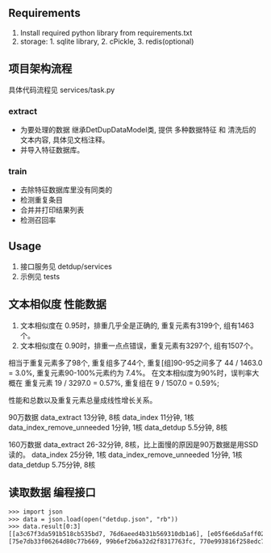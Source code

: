 Requirements
----------------------
1. Install required python library from requirements.txt
2. storage: 1. sqlite library,  2. cPickle, 3. redis(optional)

项目架构流程
----------------------
具体代码流程见 services/task.py

### extract

* 为要处理的数据 继承DetDupDataModel类, 提供 多种数据特征 和 清洗后的文本内容, 具体见文档注释。
* 并导入特征数据库。

### train

* 去除特征数据库里没有同类的
* 检测重复条目
* 合并并打印结果列表
* 检测召回率

Usage
----------------------
1. 接口服务见 detdup/services
2. 示例见     tests

文本相似度 性能数据
-----------------------
1. 文本相似度在 0.95时，排重几乎全是正确的, 重复元素有3199个, 组有1463个。
2. 文本相似度在 0.90时，排重一点点错误，重复元素有3297个, 组有1507个。

相当于重复元素多了98个, 重复组多了44个, 重复[组]90-95之间多了 44 / 1463.0 = 3.0%, 重复元素90-100%元素约为 7.4%。
在文本相似度为90%时，误判率大概在 重复元素 19 / 3297.0 = 0.57%, 重复组在 9 / 1507.0 = 0.59%;

性能和总数以及重复元素总量成线性增长关系。

90万数据
data_extract 13分钟, 8核
data_index 11分钟, 1核
data_index_remove_unneeded 1分钟, 1核
data_detdup 5.5分钟, 8核

160万数据
data_extract 26-32分钟, 8核，比上面慢的原因是90万数据是用SSD读的。
data_index 25分钟, 1核
data_index_remove_unneeded 1分钟, 1核
data_detdup 5.75分钟, 8核

读取数据 编程接口
-----------------------
```txt
>>> import json
>>> data = json.load(open("detdup.json", "rb"))
>>> data.result[0:3]
[[a3c67f3da591b518cb535bd7, 76d6aeed4b31b569310db1a6], [e05f6e6da5aff02a81411342, 75a8e395b87ad910e0cef062],
[75e7db33f06264d80c77b669, 99b6ef2b6a32d2f8317763fc, 770e993816f258edc7f3fe6b],]
```
